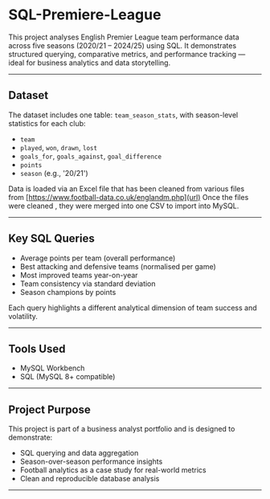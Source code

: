 # SQL-Premiere-League

This project analyses English Premier League team performance data across five seasons (2020/21 – 2024/25) using SQL. It demonstrates structured querying, comparative metrics, and performance tracking — ideal for business analytics and data storytelling.

---

## Dataset

The dataset includes one table: `team_season_stats`, with season-level statistics for each club:
- `team`
- `played`, `won`, `drawn`, `lost`
- `goals_for`, `goals_against`, `goal_difference`
- `points`
- `season` (e.g., '20/21')

Data is loaded via an Excel file that has been cleaned from various files from [https://www.football-data.co.uk/englandm.php](url) 
Once the files were cleaned , they were merged into one CSV to import into MySQL. 

---

## Key SQL Queries

- Average points per team (overall performance)
- Best attacking and defensive teams (normalised per game)
- Most improved teams year-on-year
- Team consistency via standard deviation
- Season champions by points

Each query highlights a different analytical dimension of team success and volatility.

---

## Tools Used

- MySQL Workbench
- SQL (MySQL 8+ compatible)

---

## Project Purpose

This project is part of a business analyst portfolio and is designed to demonstrate:

- SQL querying and data aggregation
- Season-over-season performance insights
- Football analytics as a case study for real-world metrics
- Clean and reproducible database analysis

---
